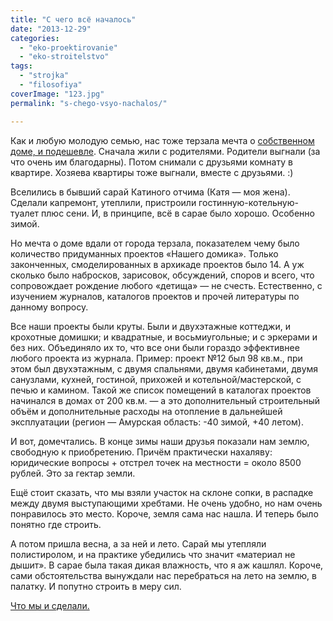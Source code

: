 ```yaml
---
title: "С чего всё началось"
date: "2013-12-29"
categories: 
  - "eko-proektirovanie"
  - "eko-stroitelstvo"
tags: 
  - "strojka"
  - "filosofiya"
coverImage: "123.jpg"
permalink: "s-chego-vsyo-nachalos/"

---
```


Как и любую молодую семью, нас тоже терзала мечта о [собственном доме, и подешевле](http://svobodaiznutri.ru/?p=36). Сначала жили с родителями. Родители выгнали (за что очень им благодарны). Потом снимали с друзьями комнату в квартире. Хозяева квартиры тоже выгнали, вместе с друзьями. :)

Вселились в бывший сарай Катиного отчима (Катя — моя жена). Сделали капремонт, утеплили, пристроили гостинную-котельную-туалет плюс сени. И, в принципе, всё в сарае было хорошо. Особенно зимой.

Но мечта о доме вдали от города терзала, показателем чему было количество придуманных проектов «Нашего домика». Только законченных, смоделированных в архикаде проектов было 14. А уж сколько было набросков, зарисовок, обсуждений, споров и всего, что сопровождает рождение любого «детища» — не счесть. Естественно, с изучением журналов, каталогов проектов и прочей литературы по данному вопросу.

Все наши проекты были круты. Были и двухэтажные коттеджи, и крохотные домишки; и квадратные, и восьмиугольные; и с эркерами и без них. Объединяло их то, что все они были гораздо эффективнее любого проекта из журнала. Пример: проект №12 был 98 кв.м., при этом был двухэтажным, с двумя спальнями, двумя кабинетами, двумя санузлами, кухней, гостиной, прихожей и котельной/мастерской, с печью и камином. Такой же список помещений в каталогах проектов начинался в домах от 200 кв.м. — а это дополнительный строительный объём и дополнительные расходы на отопление в дальнейшей эксплуатации (регион — Амурская область: -40 зимой, +40 летом).

И вот, домечтались. В конце зимы наши друзья показали нам землю, свободную к приобретению. Причём практически нахаляву: юридические вопросы + отстрел точек на местности = около 8500 рублей. Это за гектар земли.

Ещё стоит сказать, что мы взяли участок на склоне сопки, в распадке между двумя выступающими хребтами. Не очень удобно, но нам очень понравилось это место. Короче, земля сама нас нашла. И теперь было понятно где строить.

А потом пришла весна, а за ней и лето. Сарай мы утепляли полистиролом, и на практике убедились что значит «материал не дышит». В сарае была такая дикая влажность, что я аж кашлял. Короче, сами обстоятельства вынуждали нас перебраться на лето на землю, в палатку. И попутно строить в меру сил.

[Что мы и сделали.](http://svobodaiznutri.ru/?p=34)
